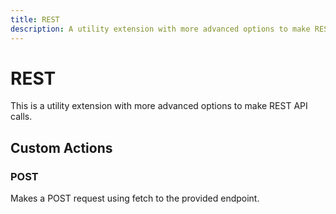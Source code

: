 ```yaml
---
title: REST
description: A utility extension with more advanced options to make REST API calls
---
```


# REST

This is a utility extension with more advanced options to make REST API calls.

## Custom Actions

### POST

Makes a POST request using fetch to the provided endpoint.
